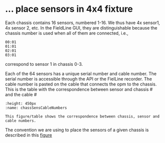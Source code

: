 # ... place sensors in 4x4 fixture

Each chassis contains 16 sensors, numbered 1-16. We thus have 4x sensor1, 4x sensor 2, etc. In the FieldLine GUI, they are distinguishable because the chassis number is used when all of them are connected, i.e., 
```
00:01
01:01
02:01
03:01
```
correspond to sensor 1 in chassis 0-3. 


Each of the 64 sensors has a unique serial number and cable number. The serial number is accessible through the API or the FielLine recorder. The cable number is pasted on the cable that connects the opm to the chassis. This is the table with the correspondence between sensor and chassis # and the cable #

```{figure} ../attachments/chassSensCableNumbers.png
:height: 450px
:name: chassSensCableNumbers
	
This figure/table shows the correspondence between chassis, sensor and cable numbers.
```

The convention we are using to place the sensors of a given chassis is described in this [figure](calib_20210813-14_2)